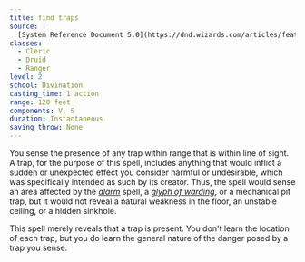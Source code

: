 ```yaml
---
title: find traps
source: |
  [System Reference Document 5.0](https://dnd.wizards.com/articles/features/systems-reference-document-srd)
classes:
  - Cleric
  - Druid
  - Ranger
level: 2
school: Divination
casting_time: 1 action
range: 120 feet
components: V, S
duration: Instantaneous
saving_throw: None
---
```


You sense the presence of any trap within range that is within line of sight. A trap, for the purpose of this spell, includes anything that would inflict a sudden or unexpected effect you consider harmful or undesirable, which was specifically intended as such by its creator. Thus, the spell would sense an area affected by the *[alarm](/spells/alarm/)* spell, a *[glyph of warding](/spells/glyph-of-warding/)*, or a mechanical pit trap, but it would not reveal a natural weakness in the floor, an unstable ceiling, or a hidden sinkhole.

This spell merely reveals that a trap is present. You don't learn the location of each trap, but you do learn the general nature of the danger posed by a trap you sense.
